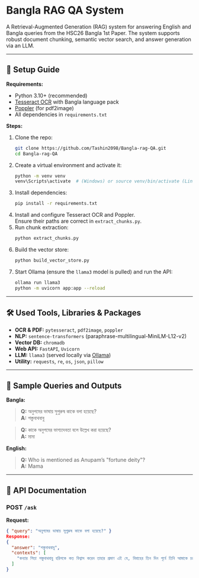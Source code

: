 # Bangla RAG QA System

A Retrieval-Augmented Generation (RAG) system for answering English and Bangla queries from the HSC26 Bangla 1st Paper. The system supports robust document chunking, semantic vector search, and answer generation via an LLM.

---

## 🚀 Setup Guide

**Requirements:**
- Python 3.10+ (recommended)
- [Tesseract OCR](https://github.com/tesseract-ocr/tesseract) with Bangla language pack
- [Poppler](https://github.com/oschwartz10612/poppler-windows/releases/) (for pdf2image)
- All dependencies in `requirements.txt`

**Steps:**
1. Clone the repo:
    ```sh
    git clone https://github.com/Tashin2098/Bangla-rag-QA.git
    cd Bangla-rag-QA
    ```
2. Create a virtual environment and activate it:
    ```sh
    python -m venv venv
    venv\Scripts\activate  # (Windows) or source venv/bin/activate (Linux/Mac)
    ```
3. Install dependencies:
    ```sh
    pip install -r requirements.txt
    ```
4. Install and configure Tesseract OCR and Poppler.  
   Ensure their paths are correct in `extract_chunks.py`.
5. Run chunk extraction:
    ```sh
    python extract_chunks.py
    ```
6. Build the vector store:
    ```sh
    python build_vector_store.py
    ```
7. Start Ollama (ensure the `llama3` model is pulled) and run the API:
    ```sh
    ollama run llama3
    python -m uvicorn app:app --reload
    ```

---

## 🛠️ Used Tools, Libraries & Packages

- **OCR & PDF:** `pytesseract`, `pdf2image`, `poppler`
- **NLP:** `sentence-transformers` (paraphrase-multilingual-MiniLM-L12-v2)
- **Vector DB:** `chromadb`
- **Web API:** `FastAPI`, `Uvicorn`
- **LLM:** `llama3` (served locally via [Ollama](https://ollama.com/))
- **Utility:** `requests`, `re`, `os`, `json`, `pillow`

---

## 💬 Sample Queries and Outputs

**Bangla:**
> **Q:** অনুপমের ভাষায় সুপুরুষ কাকে বলা হয়েছে?  
> **A:** শস্তুনাথবাবু

> **Q:** কাকে অনুপমের ভাগ্যদেবতা বলে উল্লেখ করা হয়েছে?  
> **A:** মামা

**English:**
> **Q:** Who is mentioned as Anupam’s "fortune deity"?  
> **A:** Mama

---

## 📝 API Documentation

### POST `/ask`

**Request:**
```json
{ "query": "অনুপমের ভাষায় সুপুরুষ কাকে বলা হয়েছে?" }
Response:
{
  "answer": "শস্তুনাথবাবু",
  "contexts": [
    "কন্যার পিতা শস্তুনাথবাবু হরিশকে কত বিশ্বাস করেন তাহার প্রমাণ এই যে, বিবাহের তিন দিন পূর্বে তিনি আমাকে চক্ষে দেখেন এবং আশীর্বাদ করিয়া যান... সুপুরুষ বটে ... ভিড়ের মধ্যে দেখিলে সকলের আগে তার উপরে চোখ পড়িবার মতো চেহারা।"
  ]
}
